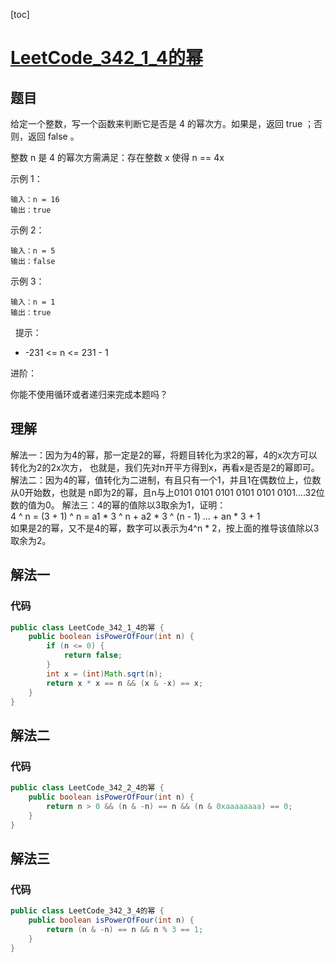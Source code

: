 [toc]
# [LeetCode_342_1_4的幂](https://leetcode-cn.com/problems/power-of-four/)
## 题目
给定一个整数，写一个函数来判断它是否是 4 的幂次方。如果是，返回 true ；否则，返回 false 。

整数 n 是 4 的幂次方需满足：存在整数 x 使得 n == 4x

示例 1：
```
输入：n = 16
输出：true
```

示例 2：
```
输入：n = 5
输出：false
```

示例 3：
```
输入：n = 1
输出：true
```

 
提示：

* -231 <= n <= 231 - 1
 

进阶：

你能不使用循环或者递归来完成本题吗？

## 理解
解法一：因为为4的幂，那一定是2的幂，将题目转化为求2的幂，4的x次方可以转化为2的2x次方，
也就是，我们先对n开平方得到x，再看x是否是2的幂即可。
解法二：因为4的幂，值转化为二进制，有且只有一个1，并且1在偶数位上，位数从0开始数，也就是
n即为2的幂，且n与上0101 0101 0101 0101 0101 0101....32位数的值为0。
解法三：4的幂的值除以3取余为1，证明：  
4 ^ n = (3 + 1) ^ n = a1 * 3 ^ n + a2 * 3 ^ (n - 1) ... + an * 3 + 1  
如果是2的幂，又不是4的幂，数字可以表示为4^n * 2，按上面的推导该值除以3取余为2。

## 解法一
### 代码
```java
public class LeetCode_342_1_4的幂 {
    public boolean isPowerOfFour(int n) {
        if (n <= 0) {
            return false;
        }
        int x = (int)Math.sqrt(n);
        return x * x == n && (x & -x) == x;
    }
}
```

## 解法二
### 代码
```java
public class LeetCode_342_2_4的幂 {
    public boolean isPowerOfFour(int n) {
        return n > 0 && (n & -n) == n && (n & 0xaaaaaaaa) == 0;
    }
}
```

## 解法三
### 代码
```java
public class LeetCode_342_3_4的幂 {
    public boolean isPowerOfFour(int n) {
        return (n & -n) == n && n % 3 == 1;
    }
}
```